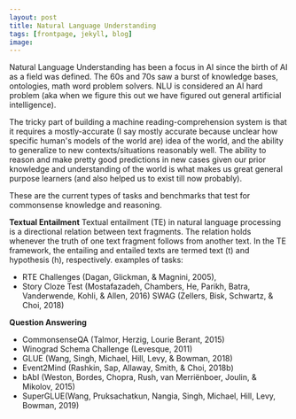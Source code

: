 ```yaml
---
layout: post
title: Natural Language Understanding
tags: [frontpage, jekyll, blog]
image:
---
```


<!--end_excerpt-->
Natural Language Understanding has been a focus in AI since the birth of AI as a field was defined. The 60s and 70s saw a burst of knowledge bases, ontologies, math word problem solvers. NLU is considered an AI hard problem (aka when we figure this out we have figured out general artificial intelligence).

The tricky part of building a machine reading-comprehension system is that it requires a mostly-accurate (I say mostly accurate because unclear how specific human's models of the world are) idea of the world, and the ability to generalize to new contexts/situations reasonably well. The ability to reason and make pretty good predictions in new cases given our prior knowledge and understanding of the world is what makes us great general purpose learners (and also helped us to exist till now probably).

These are the current types of tasks and benchmarks that test for commonsense knowledge and reasoning.

**Textual Entailment**
Textual entailment (TE) in natural language processing is a directional relation between text fragments. The relation holds whenever the truth of one text fragment follows from another text. In the TE framework, the entailing and entailed texts are termed text (t) and hypothesis (h), respectively.
examples of tasks:
- RTE Challenges (Dagan, Glickman, & Magnini, 2005),
- Story Cloze Test (Mostafazadeh, Chambers, He, Parikh, Batra, Vanderwende, Kohli, & Allen, 2016)
SWAG (Zellers, Bisk, Schwartz, & Choi, 2018)

**Question Answering**
- CommonsenseQA (Talmor, Herzig, Lourie  Berant, 2015)
- Winograd Schema Challenge (Levesque, 2011)
- GLUE (Wang, Singh, Michael, Hill, Levy, & Bowman, 2018)
- Event2Mind (Rashkin, Sap, Allaway, Smith, & Choi, 2018b)
- bAbI (Weston, Bordes, Chopra, Rush, van Merriënboer, Joulin, & Mikolov, 2015)
- SuperGLUE(Wang, Pruksachatkun, Nangia, Singh, Michael, Hill, Levy, Bowman, 2019)